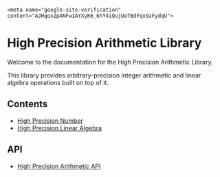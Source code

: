 
```@raw html
<meta name="google-site-verification" content="AJHgoxZpANFw1AYXyK6_6hY4iQujUeTBdFqx9zFydqU">
  ```

# High Precision Arithmetic Library

Welcome to the documentation for the High Precision Arithmetic Library.

This library provides arbitrary-precision integer arithmetic and linear algebra operations built on top of it.

## Contents

* [High Precision Number](@ref)
* [High Precision Linear Algebra](@ref)

## API

* [High Precision Arithmetic API](@ref)
